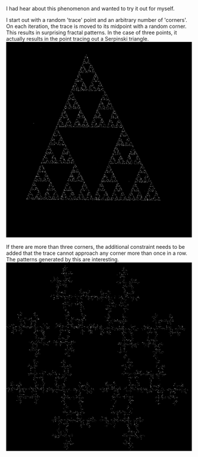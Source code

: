 I had hear about this phenomenon and wanted to try it out for myself.

I start out with a random 'trace' point and an arbitrary number of 'corners'. On each iteration, the trace is moved to its midpoint with a random corner. This results in surprising fractal patterns. In the case of three points, it actually results in the point tracing out a Serpinski triangle.
![Alt text](3.png?raw=true "Serpinski")

If there are more than three corners, the additional constraint needs to be added that the trace cannot approach any corner more than once in a row. The patterns generated by this are interesting.
![Alt text](4.png?raw=true "4 corners")




